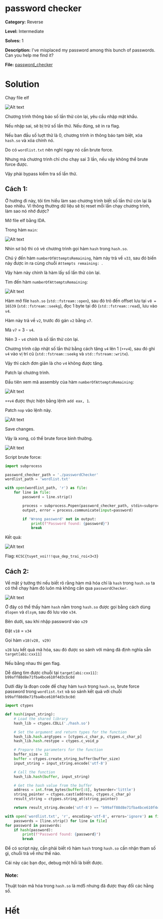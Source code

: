 
# password checker

**Category:** Reverse

**Level:** Intermediate

**Solves:** 1

**Description:** I've misplaced my password among this bunch of passwords. Can you help me find it?

**File:** [password_checker](../chall/password_checker.rar)

# Solution

Chạy file elf

![Alt text](./img/image.png)

Chương trình thông báo số lần thử còn lại, yêu cầu nhập mật khẩu.

Nếu nhập sai, sẽ bị trừ số lần thử. Nếu đúng, sẽ in ra flag.

Nếu ban đầu số luợt thử là 0, chương trình in thông báo tạm biệt, xóa `hash.so` và xóa chính nó.

Do có `wordlist.txt` nên nghĩ ngay nó cần brute force.

Nhưng mà chương trình chỉ cho chạy sai 3 lần, nếu vậy không thể brute force được.

Vậy phải bypass kiểm tra số lần thử.

## Cách 1:

Ở hướng đi này, tôi tìm hiểu làm sao chương trình biết số lần thử còn lại là bao nhiêu. Vì thông thường dữ liệu sẽ bị reset mỗi lần chạy chương trình, làm sao nó nhớ được?

Mở file elf bằng IDA.

Trong hàm `main`:

![Alt text](./img/image-1.png)

Nhìn sơ bộ thì có vẻ chương trình gọi hàm `hash` trong `hash.so`.

Chú ý đến hàm `numberOfAttemptsRemaining`, hàm này trả về `v33`, sau đó biến này được in ra cùng chuỗi `Attempts remaining: `.

Vậy hàm này chính là hàm lấy số lần thử còn lại.

Tìm đến hàm `numberOfAttemptsRemaining`:

![Alt text](./img/image-2.png)

Hàm mở file `hash.so` (`std::fstream::open`), sau đó trỏ đến offset lưu tại `v8 = 16539` (`std::fstream::seekg`), đọc 1 byte tại đó (`std::fstream::read`), lưu vào `v4`.

Hàm này trả về `v2`, trước đó gán `v2` bằng `v7`.

Mà `v7` = 3 - `v4`.

Nên 3 - `v4` chính là số lần thử còn lại.

Chương trình cập nhật số lần thử bằng cách tăng `v4` lên 1 (`++v4`), sau đó ghi `v4` vào vị trí cũ (`std::fstream::seekg` và `std::fstream::write`).

Vậy thì cách đơn giản là cho `v4` không được tăng.

Patch lại chương trình.

Đầu tiên xem mã assembly của hàm `numberOfAttemptsRemaining`:

![Alt text](./img/image-3.png)

`++v4` được thực hiện bằng lệnh `add eax, 1`.

Patch `nop` vào lệnh này.

![Alt text](./img/image-4.png)

Save changes.

Vậy là xong, có thể brute force bình thường.

![Alt text](./img/image-5.png)

Script brute force:

```python
import subprocess

password_checker_path = './passwordChecker'
wordlist_path = 'wordlist.txt'

with open(wordlist_path, 'r') as file:
    for line in file:
        password = line.strip()

        process = subprocess.Popen(password_checker_path, stdin=subprocess.PIPE, stdout=subprocess.PIPE, stderr=subprocess.PIPE, text=True)
        output, error = process.communicate(input=password)

        if 'Wrong password' not in output:
            print(f"Password found: {password}")
            break

```
Kết quả:

![Alt text](./img/image-6.png)

Flag: `KCSC{tuyet_voi!!!qua_dep_trai_roi<3<3}`

## Cách 2:

Về mặt ý tưởng thì nếu biết rõ rằng hàm mã hóa chỉ là `hash` trong `hash.so` ta có thể chạy hàm đó luôn mà không cần qua `passwordChecker`.

![Alt text](./img/image-7.png)

Ở đây có thể thấy hàm `hash` nằm trong `hash.so` được gọi bằng cách dùng `dlopen` và `dlsym`, sau đó lưu vào `v34`.

Bên dưới, sau khi nhập password vào `v29`

Đặt `v18` = `v34`

Gọi hàm `v18(v28, v29)`

`v28` lưu kết quả mã hóa, sau đó được so sánh với mảng đã định nghĩa sẵn `target[abi:cxx11]`

Nếu bằng nhau thì gen flag.

Dễ dàng tìm được chuỗi tại `target[abi:cxx11]`: `b99aff88d8e71fba4bce610f4d3cbc8d`

Dưới đây là đoạn code để chạy hàm `hash` trong `hash.so`, brute force password trong `wordlist.txt` và so sánh kết quả với chuỗi `b99aff88d8e71fba4bce610f4d3cbc8d`:

```python
import ctypes

def hash(input_string):
    # Load the shared library
    hash_lib = ctypes.CDLL('./hash.so')

    # Set the argument and return types for the function
    hash_lib.hash.argtypes = [ctypes.c_char_p, ctypes.c_char_p]
    hash_lib.hash.restype = ctypes.c_void_p

    # Prepare the parameters for the function
    buffer_size = 32
    buffer = ctypes.create_string_buffer(buffer_size)
    input_string = input_string.encode('utf-8')

    # Call the function
    hash_lib.hash(buffer, input_string)

    # Get the hash value from the buffer
    address = int.from_bytes(buffer[:8], byteorder='little')
    string_pointer = ctypes.cast(address, ctypes.c_char_p)
    result_string = ctypes.string_at(string_pointer)

    return result_string.decode('utf-8') == "b99aff88d8e71fba4bce610f4d3cbc8d"

with open('wordlist.txt', 'r', encoding='utf-8', errors='ignore') as file:
    passwords = [line.strip() for line in file]
for password in passwords:
    if hash(password):
        print(f"Password found: {password}")
        break
```
Để có script này, cần phải biết rõ hàm `hash` trong `hash.so` cần nhận tham số gì, chuỗi trả về như thế nào.

Cái này các bạn đọc, debug một hồi là biết được.

### Note:

Thuật toán mã hóa trong `hash.so` là md5 nhưng đã được thay đổi các hằng số.


# Hết


